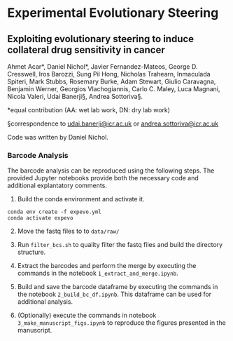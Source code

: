 # Experimental Evolutionary Steering

## Exploiting evolutionary steering to induce collateral drug sensitivity in cancer

Ahmet Acar*, Daniel Nichol*, Javier Fernandez-Mateos, George D. Cresswell, Iros Barozzi, Sung Pil Hong, Nicholas Trahearn, Inmaculada Spiteri, Mark Stubbs, Rosemary Burke, Adam Stewart, Giulio Caravagna, Benjamin Werner, Georgios Vlachogiannis, Carlo C. Maley, Luca Magnani, Nicola Valeri, Udai Banerji§, Andrea Sottoriva§.

*equal contribution (AA: wet lab work, DN: dry lab work)

§correspondence to udai.banerji@icr.ac.uk or andrea.sottoriva@icr.ac.uk

Code was written by Daniel Nichol.

### Barcode Analysis

The barcode analysis can be reproduced using the following steps. The provided Jupyter notebooks provide both the necessary code and additional explantatory comments.

1. Build the conda environment and activate it.

```
conda env create -f expevo.yml
conda activate expevo
```

2. Move the fastq files to to `data/raw/`

3. Run `filter_bcs.sh` to quality filter the fastq files and build the directory structure.

4. Extract the barcodes and perform the merge by executing the commands in the notebook `1_extract_and_merge.ipynb`. 

5. Build and save the barcode dataframe by executing the commands in the notebook `2_build_bc_df.ipynb`. This dataframe can be used for additional analysis.

6. (Optionally) execute the commands in notebook `3_make_manuscript_figs.ipynb` to reproduce the figures presented in the manuscript.